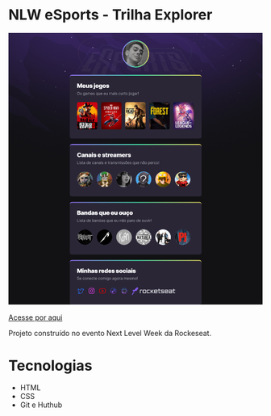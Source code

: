 # NLW eSports - Trilha Explorer

![preview](./.github/preview.png)

[Acesse por aqui](https://victormunizmagela.github.io/nlw-eports-explorer/)

Projeto construído no evento Next Level Week da Rockeseat.

# Tecnologias

- HTML
- CSS
- Git e Huthub